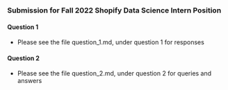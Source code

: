 ### Submission for Fall 2022 Shopify Data Science Intern Position

#### Question 1
- Please see the file question_1.md, under question 1 for responses 

#### Question 2
- Please see the file question_2.md, under question 2 for queries and answers 
